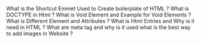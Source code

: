 What is the Shortcut Emmet Used to Create boilerplate of HTML ?
What is DOCTYPE in Html ?
 What is Void Element and Example for Void Elements ?
 What is Different Element and Attributes ?
 What is Html Entries and Why is it need in HTML ?
 What are meta tag and why is it used 
 what is the best way to add images in Website ?
